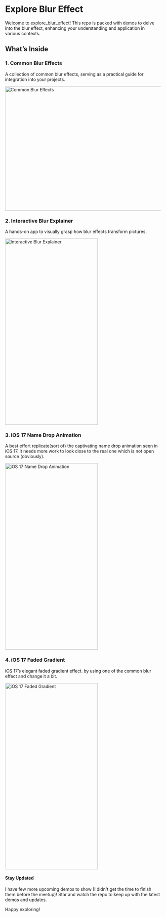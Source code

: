 # Explore Blur Effect
Welcome to explore_blur_effect! This repo is packed with demos to delve into the blur effect, enhancing your understanding and application in various contexts.

## What’s Inside

### 1. Common Blur Effects
A collection of common blur effects, serving as a practical guide for integration into your projects.

<img src="https://github.com/Rahiche/explore_blur_effect/assets/37366956/a2902b48-7228-4b32-bf58-2527af953e74" alt="Common Blur Effects" width="600" height="400"/>

### 2. Interactive Blur Explainer
A hands-on app to visually grasp how blur effects transform pictures.

<img src="https://github.com/Rahiche/explore_blur_effect/assets/37366956/f11fdc6a-bb0c-4b7d-9881-2064a3dad50f" alt="Interactive Blur Explainer" width="300" height="600"/>

### 3. iOS 17 Name Drop Animation
A best effort replicate(sort of) the captivating name drop animation seen in iOS 17. it needs more work to look close to the real one which is not open source (obviously).

<img src="https://github.com/Rahiche/explore_blur_effect/assets/37366956/d47c246c-7e75-4fde-83ab-9810d8e04b6a" alt="iOS 17 Name Drop Animation" width="300" height="600"/>

### 4. iOS 17 Faded Gradient
iOS 17’s elegant faded gradient effect. by using one of the common blur effect and change it a bit.

<img src="https://github.com/Rahiche/explore_blur_effect/assets/37366956/8bdecd73-fe8f-49fe-bea6-739da5d8977e" alt="iOS 17 Faded Gradient" width="300" height="600"/>

#### Stay Updated
I have few more upcoming demos to show (I didn't get the time to finish them before the meetup)! Star and watch the repo to keep up with the latest demos and updates.

Happy exploring!
